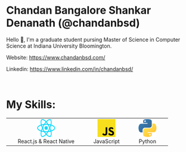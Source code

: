 <h1>Chandan Bangalore Shankar Denanath (@chandanbsd)</h1>

Hello 👋, I'm a graduate student pursing Master of Science in Computer Science at Indiana University Bloomington.

Website: https://www.chandanbsd.com/

Linkedin: https://www.linkedin.com/in/chandanbsd/

<br>

<h1>My Skills:</h1>
<table>
<tr>
<td align="center" width="200">
<img
src="./img/react.svg"
width="48"
height="48"
alt="React.js"
/>
<br />React.js & React Native
</td>

<td align="center" width="96">
<img
src="./img/js.svg"
width="48"
height="48"
alt="JavaScript"
/>
<br />JavaScript
</td>


<td align="center" width="96">
<img
src="./img/python.svg"
width="48"
height="48"
alt="Python"
/>
<br />Python
</td>
  
</tr>

</table>
